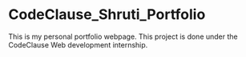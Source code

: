 # CodeClause_Shruti_Portfolio
This is my personal portfolio webpage. This project is done under the CodeClause Web development internship. 
